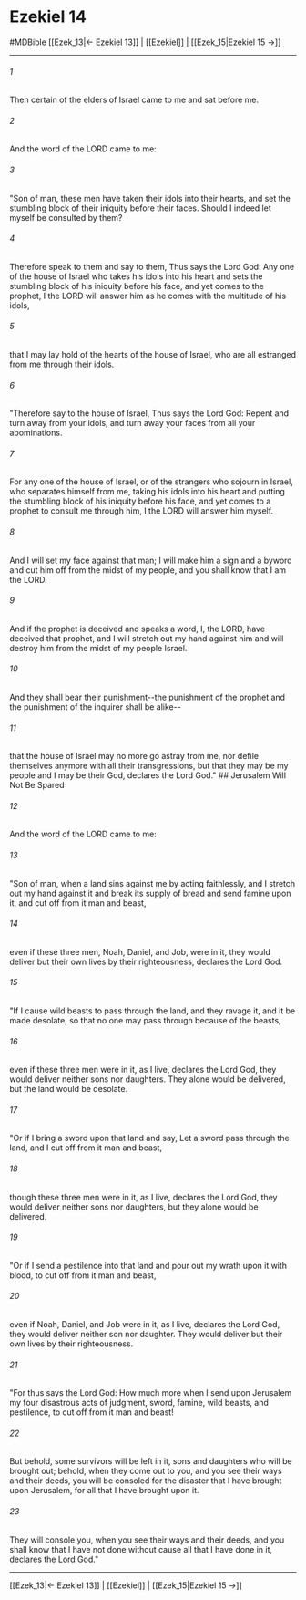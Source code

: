 # Ezekiel 14
#MDBible
[[Ezek_13|← Ezekiel 13]] | [[Ezekiel]] | [[Ezek_15|Ezekiel 15 →]]

***

###### 1 
Then certain of the elders of Israel came to me and sat before me. 

###### 2 
And the word of the LORD came to me: 

###### 3 
"Son of man, these men have taken their idols into their hearts, and set the stumbling block of their iniquity before their faces. Should I indeed let myself be consulted by them? 

###### 4 
Therefore speak to them and say to them, Thus says the Lord God: Any one of the house of Israel who takes his idols into his heart and sets the stumbling block of his iniquity before his face, and yet comes to the prophet, I the LORD will answer him as he comes with the multitude of his idols, 

###### 5 
that I may lay hold of the hearts of the house of Israel, who are all estranged from me through their idols. 

###### 6 
"Therefore say to the house of Israel, Thus says the Lord God: Repent and turn away from your idols, and turn away your faces from all your abominations. 

###### 7 
For any one of the house of Israel, or of the strangers who sojourn in Israel, who separates himself from me, taking his idols into his heart and putting the stumbling block of his iniquity before his face, and yet comes to a prophet to consult me through him, I the LORD will answer him myself. 

###### 8 
And I will set my face against that man; I will make him a sign and a byword and cut him off from the midst of my people, and you shall know that I am the LORD. 

###### 9 
And if the prophet is deceived and speaks a word, I, the LORD, have deceived that prophet, and I will stretch out my hand against him and will destroy him from the midst of my people Israel. 

###### 10 
And they shall bear their punishment--the punishment of the prophet and the punishment of the inquirer shall be alike-- 

###### 11 
that the house of Israel may no more go astray from me, nor defile themselves anymore with all their transgressions, but that they may be my people and I may be their God, declares the Lord God." ## Jerusalem Will Not Be Spared 

###### 12 
And the word of the LORD came to me: 

###### 13 
"Son of man, when a land sins against me by acting faithlessly, and I stretch out my hand against it and break its supply of bread and send famine upon it, and cut off from it man and beast, 

###### 14 
even if these three men, Noah, Daniel, and Job, were in it, they would deliver but their own lives by their righteousness, declares the Lord God. 

###### 15 
"If I cause wild beasts to pass through the land, and they ravage it, and it be made desolate, so that no one may pass through because of the beasts, 

###### 16 
even if these three men were in it, as I live, declares the Lord God, they would deliver neither sons nor daughters. They alone would be delivered, but the land would be desolate. 

###### 17 
"Or if I bring a sword upon that land and say, Let a sword pass through the land, and I cut off from it man and beast, 

###### 18 
though these three men were in it, as I live, declares the Lord God, they would deliver neither sons nor daughters, but they alone would be delivered. 

###### 19 
"Or if I send a pestilence into that land and pour out my wrath upon it with blood, to cut off from it man and beast, 

###### 20 
even if Noah, Daniel, and Job were in it, as I live, declares the Lord God, they would deliver neither son nor daughter. They would deliver but their own lives by their righteousness. 

###### 21 
"For thus says the Lord God: How much more when I send upon Jerusalem my four disastrous acts of judgment, sword, famine, wild beasts, and pestilence, to cut off from it man and beast! 

###### 22 
But behold, some survivors will be left in it, sons and daughters who will be brought out; behold, when they come out to you, and you see their ways and their deeds, you will be consoled for the disaster that I have brought upon Jerusalem, for all that I have brought upon it. 

###### 23 
They will console you, when you see their ways and their deeds, and you shall know that I have not done without cause all that I have done in it, declares the Lord God." 

***

[[Ezek_13|← Ezekiel 13]] | [[Ezekiel]] | [[Ezek_15|Ezekiel 15 →]]

